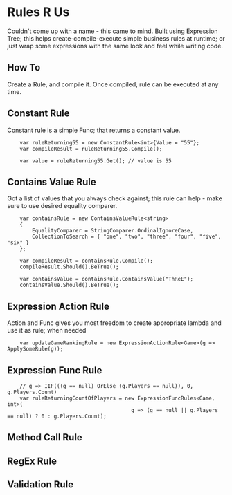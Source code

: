 # Rules R Us
Couldn't come up with a name - this came to mind.
Built using Expression Tree; this helps create-compile-execute simple business rules at runtime; or just wrap some expressions with the same look and feel while writing code.

## How To
Create a Rule, and compile it.  Once compiled, rule can be executed at any time.

## Constant Rule
Constant rule is a simple Func; that returns a constant value.
```
    var ruleReturning55 = new ConstantRule<int>{Value = "55"};
    var compileResult = ruleReturning55.Compile();

    var value = ruleReturning55.Get(); // value is 55
```

## Contains Value Rule
Got a list of values that you always check against; this rule can help - make sure to use desired equality comparer.
```
    var containsRule = new ContainsValueRule<string>
    {
        EqualityComparer = StringComparer.OrdinalIgnoreCase,
        CollectionToSearch = { "one", "two", "three", "four", "five", "six" }
    };

    var compileResult = containsRule.Compile();
    compileResult.Should().BeTrue();

    var containsValue = containsRule.ContainsValue("ThReE");
    containsValue.Should().BeTrue();
```

## Expression Action Rule
Action and Func gives you most freedom to create appropriate lambda and use it as rule; when needed
```
    var updateGameRankingRule = new ExpressionActionRule<Game>(g => ApplySomeRule(g));
```

## Expression Func Rule
```
    // g => IIF(((g == null) OrElse (g.Players == null)), 0, g.Players.Count)
    var ruleReturningCountOfPlayers = new ExpressionFuncRules<Game, int>(
                                        g => (g == null || g.Players == null) ? 0 : g.Players.Count);
```

## Method Call Rule

## RegEx Rule

## Validation Rule

